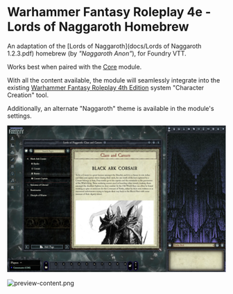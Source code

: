 # Warhammer Fantasy Roleplay 4e - Lords of Naggaroth Homebrew

An adaptation of the [Lords of Naggaroth](docs/Lords of Naggaroth 1.2.3.pdf) homebrew (by _"Naggaroth Anon"_), for Foundry VTT.

Works best when paired with the [Core](https://foundryvtt.com/packages/wfrp4e-core) module.

With all the content available, the module will seamlessly integrate into the existing [Warhammer Fantasy Roleplay 4th Edition](https://foundryvtt.com/packages/wfrp4e/) system "Character Creation" tool.

Additionally, an alternate "Naggaroth" theme is available in the module's settings.

![preview-journal.png](docs/preview-journal.png)

![preview-content.png](docs/preview-content.png)
